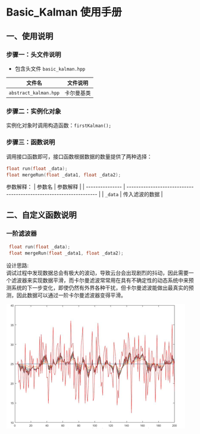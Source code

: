 # Basic_Kalman 使用手册


## 一、使用说明


### 步骤一：头文件说明

- 包含头文件 `basic_kalman.hpp`

| 文件名                  | 文件说明                                   |
| ---------------------- | ------------------------------------------- |
| `abstract_kalman.hpp`   | 卡尔曼基类           |

### 步骤二：实例化对象

实例化对象时调用构造函数：`firstKalman();`

  
### 步骤三：函数说明

调用接口函数即可，接口函数根据数据的数量提供了两种选择：

  ```cpp
  float run(float _data);
  float mergeRun(float _data1, float _data2);
  ```

  参数解释：
  | 参数名          | 参数解释                                                           |
  | --------------- | ------------------------------------------------------------------ |
  | `_data`    | 传入滤波的数据                                      |

## 二、自定义函数说明


### 一阶滤波器
 ```cpp
  float run(float _data);
  float mergeRun(float _data1, float _data2);
  ```

 设计思路:  
 调试过程中发现数据总会有极大的波动，导致云台会出现剧烈的抖动，因此需要一个滤波器来实现数据平滑，而卡尔曼滤波常常用在具有不确定性的动态系统中来预测系统的下一步变化，即使仍然有外界各种干扰，但卡尔曼滤波能做出最真实的预测，因此数据可以通过一阶卡尔曼滤波器变得平滑。

 ![卡尔数据前后变化图](../Image/卡尔数据前后变化图.png) 
